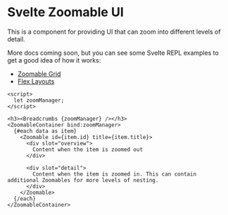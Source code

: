 # Svelte Zoomable UI

This is a component for providing UI that can zoom into different levels of detail.

More docs coming soon, but you can see some Svelte REPL examples to get a good idea of how it works:

- [Zoomable Grid](https://svelte.dev/repl/32bf500c4b8b4b718daee1fae74b6a51?version=3.32.0)
- [Flex Layouts](https://svelte.dev/repl/58dfe87756ee4db897c281b52fdef7b7?version=3.31.0)

```svelte
<script>
  let zoomManager;
</script>

<h3><Breadcrumbs {zoomManager} /></h3>
<ZoomableContainer bind:zoomManager>
  {#each data as item}
    <Zoomable id={item.id} title={item.title}>
      <div slot="overview">
        Content when the item is zoomed out
      </div>
      
      <div slot="detail">
        Content when the item is zoomed in. This can contain additional Zoomables for more levels of nesting.
      </div>
    </Zoomable>
  {/each}
</ZoomableContainer>
```
